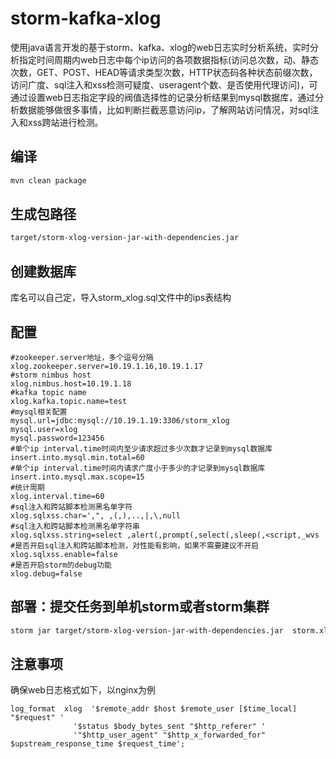 storm-kafka-xlog
================

使用java语言开发的基于storm、kafka、xlog的web日志实时分析系统，实时分析指定时间周期内web日志中每个ip访问的各项数据指标(访问总次数，动、静态次数，GET、POST、HEAD等请求类型次数，HTTP状态码各种状态前缀次数，访问广度、sql注入和xss检测可疑度、useragent个数、是否使用代理访问)，可通过设置web日志指定字段的阀值选择性的记录分析结果到mysql数据库，通过分析数据能够做很多事情，比如判断拦截恶意访问ip，了解网站访问情况，对sql注入和xss跨站进行检测。


编译
--------
```Bash
mvn clean package 
```


生成包路径    
--------
```Bash
target/storm-xlog-version-jar-with-dependencies.jar  
```

创建数据库       
--------
库名可以自己定，导入storm_xlog.sql文件中的ips表结构           


配置    
--------
```Vim
#zookeeper.server地址，多个逗号分隔          
xlog.zookeeper.server=10.19.1.16,10.19.1.17     
#storm nimbus host        
xlog.nimbus.host=10.19.1.18      
#kafka topic name         
xlog.kafka.topic.name=test    
#mysql相关配置             
mysql.url=jdbc:mysql://10.19.1.19:3306/storm_xlog          
mysql.user=xlog           
mysql.password=123456      
#单个ip interval.time时间内至少请求超过多少次数才记录到mysql数据库             
insert.into.mysql.min.total=60      
#单个ip interval.time时间内请求广度小于多少的才记录到mysql数据库           
insert.into.mysql.max.scope=15    
#统计周期      
xlog.interval.time=60
#sql注入和跨站脚本检测黑名单字符         
xlog.sqlxss.char=',", ,(,),..,|,\,null    
#sql注入和跨站脚本检测黑名单字符串         
xlog.sqlxss.string=select ,alert(,prompt(,select(,sleep(,<script,_wvs     
#是否开启sql注入和跨站脚本检测，对性能有影响，如果不需要建议不开启              
xlog.sqlxss.enable=false   
#是否开启storm的debug功能      
xlog.debug=false     
```


部署：提交任务到单机storm或者storm集群    
--------
```Bash
storm jar target/storm-xlog-version-jar-with-dependencies.jar  storm.xlog.XlogKafkaSpoutTopology xlog.properties   
```

注意事项              
--------
确保web日志格式如下，以nginx为例        
```Vim
log_format  xlog  '$remote_addr $host $remote_user [$time_local] "$request" '
              '$status $body_bytes_sent "$http_referer" '
              '"$http_user_agent" "$http_x_forwarded_for" $upstream_response_time $request_time';
```
